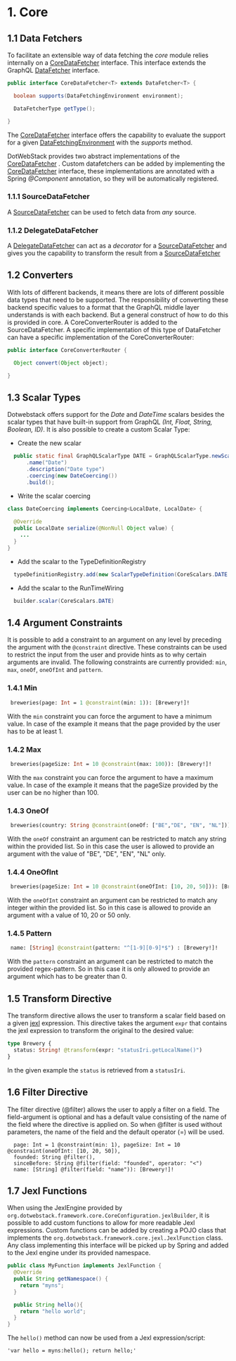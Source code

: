 # 1. Core

## 1.1 Data Fetchers
To facilitate an extensible way of data fetching the *core* module relies internally on a [CoreDataFetcher](https://github.com/dotwebstack/dotwebstack-framework/blob/v0.2/core/src/main/java/org/dotwebstack/framework/core/datafetchers/CoreDataFetcher.java) interface.
This interface extends the GraphQL [DataFetcher](https://github.com/graphql-java/graphql-java/blob/master/src/main/java/graphql/schema/DataFetcher.java) interface.

```java
public interface CoreDataFetcher<T> extends DataFetcher<T> {

  boolean supports(DataFetchingEnvironment environment);

  DataFetcherType getType();

}
```

The [CoreDataFetcher](https://github.com/dotwebstack/dotwebstack-framework/blob/v0.2/core/src/main/java/org/dotwebstack/framework/core/datafetchers/CoreDataFetcher.java) interface offers the capability to evaluate the support for a given [DataFetchingEnvironment](https://github.com/graphql-java/graphql-java/blob/master/src/main/java/graphql/schema/DataFetchingEnvironment.java) with the *supports* method.

DotWebStack provides two abstract implementations of the [CoreDataFetcher](https://github.com/dotwebstack/dotwebstack-framework/blob/v0.2/core/src/main/java/org/dotwebstack/framework/core/datafetchers/CoreDataFetcher.java) . Custom datafetchers can be added by implementing the [CoreDataFetcher](https://github.com/dotwebstack/dotwebstack-framework/blob/v0.2/core/src/main/java/org/dotwebstack/framework/core/datafetchers/CoreDataFetcher.java) 
interface, these implementations are annotated with a Spring *@Component* annotation, so they will be automatically 
registered.

### 1.1.1 SourceDataFetcher

A [SourceDataFetcher](https://github.com/dotwebstack/dotwebstack-framework/blob/v0.2/core/src/main/java/org/dotwebstack/framework/core/datafetchers/SourceDataFetcher.java) can be used to fetch data from *any* source.


### 1.1.2 DelegateDataFetcher

A [DelegateDataFetcher](https://github.com/dotwebstack/dotwebstack-framework/blob/v0.2/core/src/main/java/org/dotwebstack/framework/core/datafetchers/DelegateDataFetcher.java) can act as a *decorator* for a [SourceDataFetcher](https://github.com/dotwebstack/dotwebstack-framework/blob/v0.2/core/src/main/java/org/dotwebstack/framework/core/datafetchers/SourceDataFetcher.java) and gives you the capability to transform the result from a [SourceDataFetcher](https://github.com/dotwebstack/dotwebstack-framework/blob/v0.2/core/src/main/java/org/dotwebstack/framework/core/datafetchers/SourceDataFetcher.java)

## 1.2 Converters
With lots of different backends, it means there are lots of different possible data types that need to be supported. The
responsibility of converting these backend specific values to a format that the GraphQL middle layer understands is 
with each backend. But a general construct of how to do this is provided in core. A CoreConverterRouter is added to the
SourceDataFetcher. A specific implementation of this type of DataFetcher can have a specific implementation of 
the CoreConverterRouter:  

```java
public interface CoreConverterRouter {

  Object convert(Object object);

}
```

## 1.3 Scalar Types
Dotwebstack offers support for the *Date* and *DateTime* scalars besides the scalar types that have built-in support 
from GraphQL *(Int, Float, String, Boolean, ID)*. It is also possible to create a custom Scalar Type:

- Create the new scalar
```java
  public static final GraphQLScalarType DATE = GraphQLScalarType.newScalar()
      .name("Date")
      .description("Date type")
      .coercing(new DateCoercing())
      .build();
```

- Write the scalar coercing 
```java
class DateCoercing implements Coercing<LocalDate, LocalDate> {
  
  @Override
  public LocalDate serialize(@NonNull Object value) {
    ...
  }
}
```

- Add the scalar to the TypeDefinitionRegistry
```java
  typeDefinitionRegistry.add(new ScalarTypeDefinition(CoreScalars.DATE.getName()));
```

- Add the scalar to the RunTimeWiring
```java
  builder.scalar(CoreScalars.DATE)
```

## 1.4 Argument Constraints

It is possible to add a constraint to an argument on any level by preceding the argument with the `@constraint` directive. 
These constraints can be used to restrict the input from the user and provide hints as to why certain arguments 
are invalid. The following constraints are currently provided: `min`, `max`, `oneOf`, `oneOfInt` and `pattern`. 

### 1.4.1 Min

```graphql
 breweries(page: Int = 1 @constraint(min: 1)): [Brewery!]!
```

With the `min` constraint you can force the argument to have a minimum value. In case of the example
it means that the page provided by the user has to be at least 1. 

### 1.4.2 Max

```graphql
 breweries(pageSize: Int = 10 @constraint(max: 100)): [Brewery!]!
```

With the `max` constraint you can force the argument to have a maximum value. In case of the example
it means that the pageSize provided by the user can be no higher than 100. 

### 1.4.3 OneOf

```graphql
 breweries(country: String @constraint(oneOf: ["BE","DE", "EN", "NL"])): [Brewery!]!
```

With the `oneOf` constraint an argument can be restricted to match any string within the provided list. So in this case
the user is allowed to provide an argument with the value of "BE", "DE", "EN", "NL" only. 

### 1.4.4 OneOfInt

```graphql
 breweries(pageSize: Int = 10 @constraint(oneOfInt: [10, 20, 50])): [Brewery!]!
```

With the `oneOfInt` constraint an argument can be restricted to match any integer within the provided list. So in this 
case is allowed to provide an argument with a value of 10, 20 or 50 only. 

### 1.4.5 Pattern

```graphql
 name: [String] @constraint(pattern: "^[1-9][0-9]*$") : [Brewery!]!
```

With the `pattern` constraint an argument can be restricted to match the provided regex-pattern. So in this case it is only allowed 
to provide an argument which has to be greater than 0. 

## 1.5 Transform Directive
The transform directive allows the user to transform a scalar field based on a given 
[jexl](http://commons.apache.org/proper/commons-jexl/) expression. This directive takes the 
argument `expr` that contains the jexl expression to transform the original to the desired value:

```graphql
type Brewery {
  status: String! @transform(expr: "statusIri.getLocalName()")
}
```

In the given example the `status` is retrieved from a `statusIri`.  

## 1.6 Filter Directive
The filter directive (@filter) allows the user to apply a filter on a field. The field-argument is optional and has a default value consisting of the name of the field where the directive is applied on. So when @filter is used without parameters, the name of the field and the default operator (=) will be used.  

```schema.graphqls
  page: Int = 1 @constraint(min: 1), pageSize: Int = 10 @constraint(oneOfInt: [10, 20, 50]),
  founded: String @filter(),
  sinceBefore: String @filter(field: "founded", operator: "<")
  name: [String] @filter(field: "name")): [Brewery!]!
```

## 1.7 Jexl Functions
When using the JexlEngine provided by `org.dotwebstack.framework.core.CoreConfiguration.jexlBuilder`, it is possible to add custom functions to allow for more readable Jexl expressions. Custom functions can be added by creating a POJO class that implements the `org.dotwebstack.framework.core.jexl.JexlFunction` class. Any class implementing this interface will be picked up by Spring and added to the Jexl engine under its provided namespace.
```java
public class MyFunction implements JexlFunction {
  @Override
  public String getNamespace() {
    return "myns";
  }

  public String hello(){
    return "hello world";
  }
}
```
The `hello()` method can now be used from a Jexl expression/script:
```
'var hello = myns:hello(); return hello;'
```
